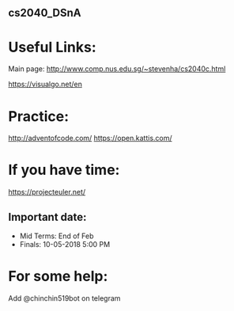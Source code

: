 ## cs2040_DSnA

# Useful Links:
Main page: http://www.comp.nus.edu.sg/~stevenha/cs2040c.html

https://visualgo.net/en

# Practice:
http://adventofcode.com/
https://open.kattis.com/

# If you have time:
https://projecteuler.net/

## Important date: 
- Mid Terms: End of Feb 
- Finals: 10-05-2018 5:00 PM

# For some help: 
Add @chinchin519bot on telegram

